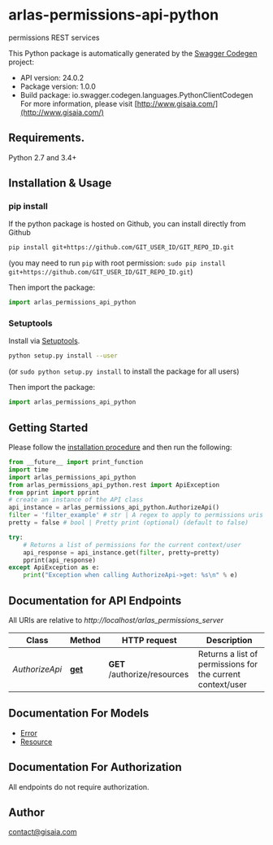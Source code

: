 # arlas-permissions-api-python
permissions REST services

This Python package is automatically generated by the [Swagger Codegen](https://github.com/swagger-api/swagger-codegen) project:

- API version: 24.0.2
- Package version: 1.0.0
- Build package: io.swagger.codegen.languages.PythonClientCodegen
For more information, please visit [http://www.gisaia.com/](http://www.gisaia.com/)

## Requirements.

Python 2.7 and 3.4+

## Installation & Usage
### pip install

If the python package is hosted on Github, you can install directly from Github

```sh
pip install git+https://github.com/GIT_USER_ID/GIT_REPO_ID.git
```
(you may need to run `pip` with root permission: `sudo pip install git+https://github.com/GIT_USER_ID/GIT_REPO_ID.git`)

Then import the package:
```python
import arlas_permissions_api_python 
```

### Setuptools

Install via [Setuptools](http://pypi.python.org/pypi/setuptools).

```sh
python setup.py install --user
```
(or `sudo python setup.py install` to install the package for all users)

Then import the package:
```python
import arlas_permissions_api_python
```

## Getting Started

Please follow the [installation procedure](#installation--usage) and then run the following:

```python
from __future__ import print_function
import time
import arlas_permissions_api_python
from arlas_permissions_api_python.rest import ApiException
from pprint import pprint
# create an instance of the API class
api_instance = arlas_permissions_api_python.AuthorizeApi()
filter = 'filter_example' # str | A regex to apply to permissions uris in order to filter the returned list.
pretty = false # bool | Pretty print (optional) (default to false)

try:
    # Returns a list of permissions for the current context/user
    api_response = api_instance.get(filter, pretty=pretty)
    pprint(api_response)
except ApiException as e:
    print("Exception when calling AuthorizeApi->get: %s\n" % e)

```

## Documentation for API Endpoints

All URIs are relative to *http://localhost/arlas_permissions_server*

Class | Method | HTTP request | Description
------------ | ------------- | ------------- | -------------
*AuthorizeApi* | [**get**](docs/AuthorizeApi.md#get) | **GET** /authorize/resources | Returns a list of permissions for the current context/user


## Documentation For Models

 - [Error](docs/Error.md)
 - [Resource](docs/Resource.md)


## Documentation For Authorization

 All endpoints do not require authorization.


## Author

contact@gisaia.com


